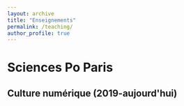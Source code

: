 ```yaml
---
layout: archive
title: "Enseignements"
permalink: /teaching/
author_profile: true
---
```

<!--
{% include base_path %}

{% for post in site.teaching reversed %}
  {% include archive-single.html %}
{% endfor %}
-->

# Sciences Po Paris
## Culture numérique (2019-aujourd'hui)


